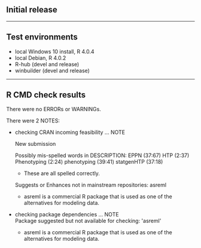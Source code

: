 ## Initial release

----

## Test environments

* local Windows 10 install, R 4.0.4
* local Debian, R 4.0.2
* R-hub (devel and release)
* winbuilder (devel and release)

----

## R CMD check results

There were no ERRORs or WARNINGs.

There were 2 NOTES:

  * checking CRAN incoming feasibility ... NOTE    
  
    New submission
  
    Possibly mis-spelled words in DESCRIPTION:
    EPPN (37:67)
    HTP (2:37)
    Phenotyping (2:24)
    phenotyping (39:41)
    statgenHTP (37:18)
    
    - These are all spelled correctly.

    Suggests or Enhances not in mainstream repositories: asreml

    - asreml is a commercial R package that is used as one of the alternatives for modeling data.

  * checking package dependencies ... NOTE  
    Package suggested but not available for checking: 'asreml'
    
    - asreml is a commercial R package that is used as one of the alternatives
    for modeling data.

